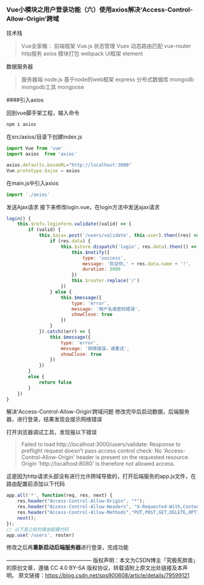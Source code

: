 ### Vue小模块之用户登录功能（六）使用axios解决‘Access-Control-Allow-Origin’跨域
技术栈

> Vue全家桶：
> 前端框架 Vue.js
> 状态管理 Vuex
> 动态路由匹配 vue-router
> http服务 axios
> 模块打包 webpack
> UI框架 element

数据服务器

> 服务器端 node.js
> 基于node的web框架 express
> 分布式数据库 mongodb
> mongodb工具 mongoose

####引入axios

回到vue脚手架工程，输入命令

```sh
npm i axios
```

在src/axios/目录下创建index.js

```javascript
import Vue from 'vue'
import axios  from 'axios' 

axios.defaults.baseURL="http://localhost:3000"
Vue.prototype.$ajax = axios
```

在main.js中引入axios

```javascript
import './axios'
```

发送Ajax请求
接下来修改login.vue，在login方法中发送ajax请求

```javascript
login() {
    this.$refs.loginForm.validate((valid) => {
        if (valid) {
            this.$ajax.post('/users/validate', this.user).then((res) => {
                if (res.data) {
                    this.$store.dispatch('login', res.data).then(() => {
                        this.$notify({
                            type: 'success',
                            message: '欢迎你,' + res.data.name + '!',
                            duration: 3000
                        })
                        this.$router.replace('/')
                    })
                } else {
                    this.$message({
                        type: 'error',
                        message: '用户名或密码错误',
                        showClose: true
                    })
                }
            }).catch((err) => {
                this.$message({
                    type: 'error',
                    message: '网络错误，请重试',
                    showClose: true
                })
            })
        }
        else {
            return false
        }
    })
}
```

解决’Access-Control-Allow-Origin’跨域问题
修改完毕后启动数据，后端服务器，进行登录，结果发现会提示网络错误

打开浏览器调试工具，发现报以下错误

> Failed to load http://localhost:3000/users/validate: 
> Response to preflight request doesn't pass access control check: 
> No 'Access-Control-Allow-Origin' header is present on the requested resource. 
> Origin 'http://localhost:8080' is therefore not allowed access.

这是因为http请求头部没有进行允许跨域导致的，打开后端服务的app.js文件，在路由配置前添加以下代码

```javascript
app.all('*', function(req, res, next) {
    res.header("Access-Control-Allow-Origin", "*");
    res.header("Access-Control-Allow-Headers", "X-Requested-With,Content-Type");
    res.header("Access-Control-Allow-Methods","PUT,POST,GET,DELETE,OPTIONS");
    next();
});
// 以下是之前的路由配置代码
app.use('/users', router)
```


修改之后再**重新启动后端服务器**进行登录，完成功能

————————————————
版权声明：本文为CSDN博主「究极死胖兽」的原创文章，遵循 CC 4.0 BY-SA 版权协议，转载请附上原文出处链接及本声明。
原文链接：https://blog.csdn.net/sps900608/article/details/79599121